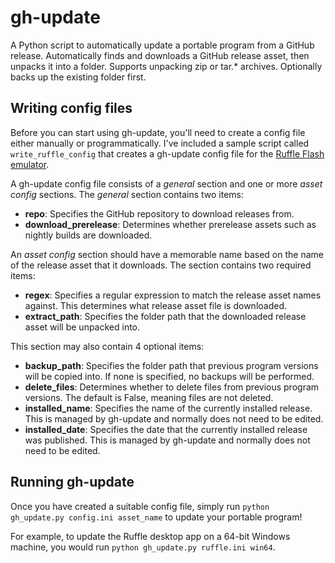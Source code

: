 # gh-update
A Python script to automatically update a portable program from a GitHub release. Automatically finds and downloads a GitHub release asset, then unpacks it into a folder. Supports unpacking zip or tar.* archives. Optionally backs up the existing folder first.

## Writing config files
Before you can start using gh-update, you'll need to create a config file either manually or programmatically. I've included a sample script called `write_ruffle_config` that creates a gh-update config file for the [Ruffle Flash emulator](https://ruffle.rs/).

A gh-update config file consists of a *general* section and one or more *asset config* sections. The *general* section contains two items:
- **repo**: Specifies the GitHub repository to download releases from.
- **download_prerelease**: Determines whether prerelease assets such as nightly builds are downloaded.

An *asset config* section should have a memorable name based on the name of the release asset that it downloads. The section contains two required items:
- **regex**: Specifies a regular expression to match the release asset names against. This determines what release asset file is downloaded.
- **extract_path**: Specifies the folder path that the downloaded release asset will be unpacked into.

This section may also contain 4 optional items:
- **backup_path**: Specifies the folder path that previous program versions will be copied into. If none is specified, no backups will be performed.
- **delete_files**: Determines whether to delete files from previous program versions. The default is False, meaning files are not deleted.
- **installed_name**: Specifies the name of the currently installed release. This is managed by gh-update and normally does not need to be edited.
- **installed_date**: Specifies the date that the currently installed release was published. This is managed by gh-update and normally does not need to be edited.

## Running gh-update
Once you have created a suitable config file, simply run `python gh_update.py config.ini asset_name` to update your portable program!

For example, to update the Ruffle desktop app on a 64-bit Windows machine, you would run `python gh_update.py ruffle.ini win64`.
